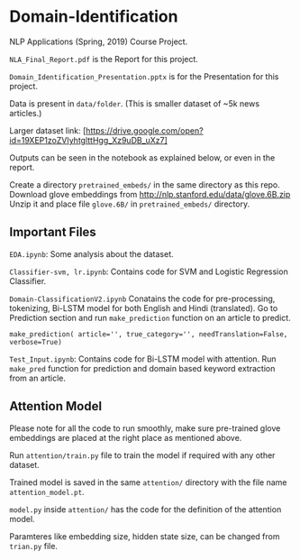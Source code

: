 # Domain-Identification
NLP Applications (Spring, 2019) Course Project.  


`NLA_Final_Report.pdf` is the Report for this project.

`Domain_Identification_Presentation.pptx` is for the Presentation for this project.

Data is present in `data/folder`. (This is smaller dataset of ~5k news articles.)

Larger dataset link: [https://drive.google.com/open?id=19XEP1zoZVIyhtglttHgg_Xz9uDB_uXz7]

Outputs can be seen in the notebook as explained below, or even in the report.

Create a directory `pretrained_embeds/` in the same directory as this repo. Download glove embeddings from http://nlp.stanford.edu/data/glove.6B.zip Unzip it and place file `glove.6B/` in `pretrained_embeds/` directory.


## Important Files

`EDA.ipynb`: Some analysis about the dataset.

`Classifier-svm, lr.ipynb`: Contains code for SVM and Logistic Regression Classifier.

`Domain-ClassificationV2.ipynb` Conatains the code for pre-processing, tokenizing, Bi-LSTM model for both English and Hindi (translated). 
                               Go to Prediction section and run `make_prediction` function on an article to predict.
                               
`make_prediction( article='', true_category='', needTranslation=False, verbose=True)`
                               
`Test_Input.ipynb`: Contains code for Bi-LSTM model with attention. Run `make_pred` function for prediction and domain based keyword extraction from an article.


## Attention Model

Please note for all the code to run smoothly, make sure pre-trained glove embeddings are placed at the right place as mentioned above.

Run `attention/train.py` file to train the model if required with any other dataset.

Trained model is saved in the same `attention/` directory  with the file name `attention_model.pt`.

`model.py` inside `attention/` has the code for the definition of the attention model.

Paramteres like embedding size, hidden state size, can be changed from `trian.py` file.

